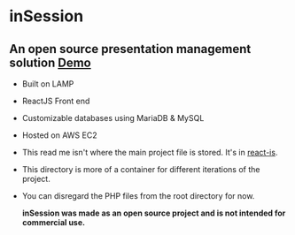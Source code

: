 # inSession

## An open source presentation management solution [Demo](https://inSessionEvent.com)

- Built on LAMP
- ReactJS Front end
- Customizable databases using MariaDB & MySQL
- Hosted on AWS EC2
- This read me isn't where the main project file is stored. It's in [react-is](/react-is/).
- This directory is more of a container for different iterations of the project.
- You can disregard the PHP files from the root directory for now.

  **inSession was made as an open source project and is not intended for commercial use.**
